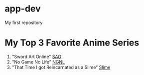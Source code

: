 # app-dev
My first repository

# **My Top 3 Favorite Anime Series**

1. "Sword Art Online"
[SAO](https://en.wikipedia.org/wiki/Sword_Art_Online)
2. "No Game No Life"
[NGNL](https://en.wikipedia.org/wiki/No_Game_No_Life)
3. "That Time I got Reincarnated as a Slime"
[Slime](https://en.wikipedia.org/wiki/That_Time_I_Got_Reincarnated_as_a_Slime)
